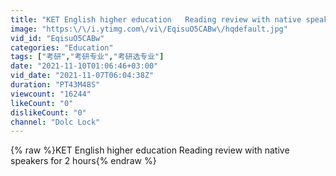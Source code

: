 ```yaml
---
title: "KET English higher education   Reading review with native speakers for 2 hours"
image: "https:\/\/i.ytimg.com\/vi\/EqisuO5CABw\/hqdefault.jpg"
vid_id: "EqisuO5CABw"
categories: "Education"
tags: ["考研","考研专业","考研选专业"]
date: "2021-11-10T01:06:46+03:00"
vid_date: "2021-11-07T06:04:38Z"
duration: "PT43M48S"
viewcount: "16244"
likeCount: "0"
dislikeCount: "0"
channel: "Dolc Lock"
---
```

{% raw %}KET English higher education   Reading review with native speakers for 2 hours{% endraw %}
